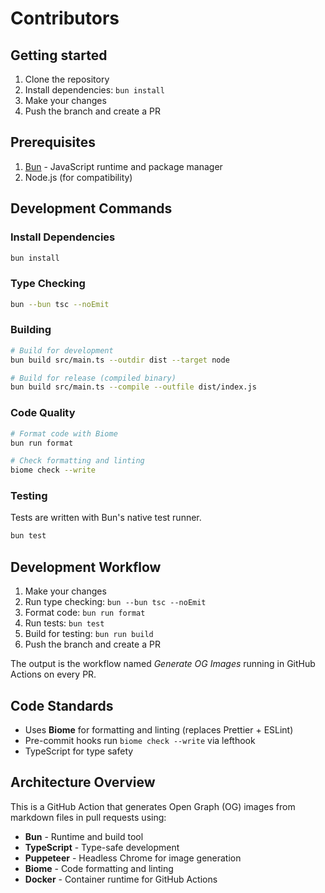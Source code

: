 # Contributors

## Getting started

1. Clone the repository
2. Install dependencies: `bun install`
3. Make your changes
4. Push the branch and create a PR

## Prerequisites

1. [Bun](https://bun.sh/) - JavaScript runtime and package manager
2. Node.js (for compatibility)

## Development Commands

### Install Dependencies
```bash
bun install
```

### Type Checking
```bash
bun --bun tsc --noEmit
```

### Building
```bash
# Build for development
bun build src/main.ts --outdir dist --target node

# Build for release (compiled binary)
bun build src/main.ts --compile --outfile dist/index.js
```

### Code Quality
```bash
# Format code with Biome
bun run format

# Check formatting and linting
biome check --write
```

### Testing
Tests are written with Bun's native test runner.

```bash
bun test
```

## Development Workflow

1. Make your changes
2. Run type checking: `bun --bun tsc --noEmit`
3. Format code: `bun run format`
4. Run tests: `bun test`
5. Build for testing: `bun run build`
6. Push the branch and create a PR

The output is the workflow named _Generate OG Images_ running in GitHub Actions on every PR.

## Code Standards

- Uses **Biome** for formatting and linting (replaces Prettier + ESLint)
- Pre-commit hooks run `biome check --write` via lefthook
- TypeScript for type safety

## Architecture Overview

This is a GitHub Action that generates Open Graph (OG) images from markdown files in pull requests using:

- **Bun** - Runtime and build tool
- **TypeScript** - Type-safe development
- **Puppeteer** - Headless Chrome for image generation
- **Biome** - Code formatting and linting
- **Docker** - Container runtime for GitHub Actions
